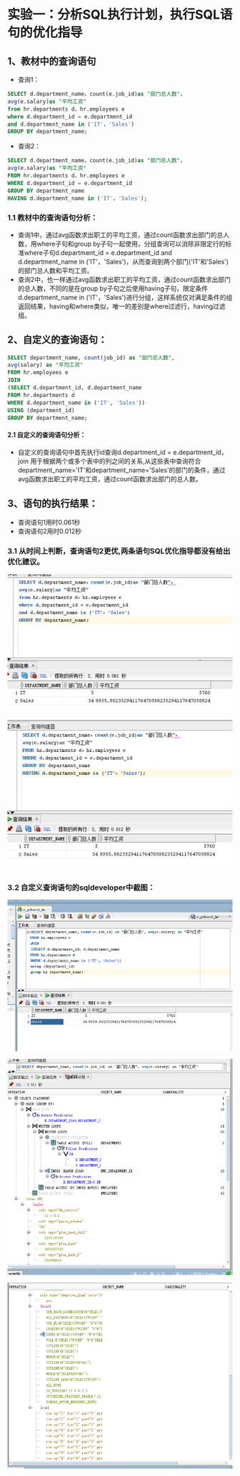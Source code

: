 # 实验一：分析SQL执行计划，执行SQL语句的优化指导

## 1、教材中的查询语句

- 查询1：

```SQL
SELECT d.department_name，count(e.job_id)as "部门总人数"，
avg(e.salary)as "平均工资"
from hr.departments d，hr.employees e
where d.department_id = e.department_id
and d.department_name in ('IT'，'Sales')
GROUP BY department_name;
```

- 查询2：
```SQL
SELECT d.department_name，count(e.job_id)as "部门总人数"，
avg(e.salary)as "平均工资"
FROM hr.departments d，hr.employees e
WHERE d.department_id = e.department_id
GROUP BY department_name
HAVING d.department_name in ('IT'，'Sales');
```

### 1.1 教材中的查询语句分析：
- 查询1中，通过avg函数求出职工的平均工资，通过count函数求出部门的总人数，用where子句和group by子句一起使用，分组查询可以消除非限定行的标准where子句d.department_id = e.department_id   and d.department_name in ('IT'，'Sales')，从而查询到两个部门('IT'和'Sales')的部门总人数和平均工资。
- 查询2中，也一样通过avg函数求出职工的平均工资，通过count函数求出部门的总人数，不同的是在group by子句之后使用having子句，限定条件d.department_name in ('IT'，'Sales')进行分组，这样系统仅对满足条件的组返回结果，having和where类似，唯一的差别是where过滤行，having过滤组。

## 2、自定义的查询语句：


~~~sql
SELECT department_name, count(job_id) as "部门总人数", 
avg(salary) as "平均工资"
FROM hr.employees e
JOIN
(SELECT d.department_id, d.department_name
FROM hr.departments d
WHERE d.department_name in ('IT', 'Sales'))
USING (department_id)
GROUP BY department_name;
~~~

#### 2.1 自定义的查询语句分析：
- 自定义的查询语句中首先执行id查询d.department_id = e.department_id， join 用于根据两个或多个表中的列之间的关系,从这些表中查询符合department_name='IT'和department_name='Sales'的部门的条件，通过avg函数求出职工的平均工资，通过count函数求出部门的总人数。


## 3、语句的执行结果：
- 查询语句1用时0.061秒
- 查询语句2用时0.012秒


### 3.1 从时间上判断，查询语句2更优,两条语句SQL优化指导都没有给出优化建议。


![](https://github.com/lwjbox/oracle/blob/master/test1/four.PNG?raw=true)

![](https://github.com/lwjbox/oracle/blob/master/test1/five.PNG?raw=true)

### 3.2 自定义查询语句的sqldeveloper中截图：


![截图1](https://github.com/lwjbox/oracle/blob/master/test1/one.png?raw=true)


![截图2](https://github.com/lwjbox/oracle/blob/master/test1/two.png?raw=true)



![截图3](https://github.com/lwjbox/oracle/blob/master/test1/three.png?raw=true)
